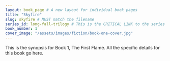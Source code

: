 ```yaml
---
layout: book_page # A new layout for individual book pages
title: "Skyfire"
slug: skyfire # MUST match the filename
series_id: long-fall-trilogy # This is the CRITICAL LINK to the series file
book_number: 1
cover_image: "/assets/images/fiction/book-one-cover.jpg"
---
```


This is the synopsis for Book 1, The First Flame. All the specific details for this book go here.
